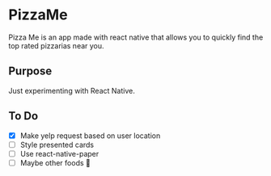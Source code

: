 # PizzaMe

Pizza Me is an app made with react native that allows you to quickly find the top rated pizzarias near you. 

## Purpose

Just experimenting with React Native. 

## To Do

- [x] Make yelp request based on user location
- [ ] Style presented cards
- [ ] Use react-native-paper
- [ ] Maybe other foods 🤔
